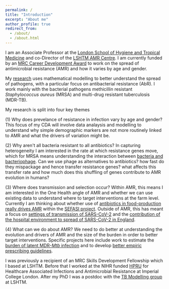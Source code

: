 ```yaml
---
permalink: /
title: "Introduction"
excerpt: "About me"
author_profile: true
redirect_from: 
  - /about/
  - /about.html
---
```


I am an Associate Professor at the [London School of Hygiene and
Tropical Medicine](https://www.lshtm.ac.uk/aboutus/people/knight.gwen) and co-Director of the [LSHTM AMR Centre](https://www.lshtm.ac.uk/research/centres/amr). I am currently funded by an [MRC
Career Development
Award](https://www.ukri.org/opportunity/career-development-award/)
to work on the spread of antimicrobial resistance (AMR) and how it varies by age and gender.

My [research](https://gwenknight.github.io/research/) uses
mathematical modelling to better understand the spread of pathogens, with a particular focus on antibacterial resistance (AbR). I work mainly with the bacterial pathogens methicillin resistant *Staphylococcus aureus* (MRSA) and multi-drug resistant tuberculosis (MDR-TB).

My research is split into four key themes

(1) Why does prevelance of resistance in infection vary by age and gender? This focus of my CDA will involve data analaysis and modelling to understand why simple demographic markers are not more routinely linked to AMR and what the drivers of variation might be. 

(2) Why aren't all bacteria resistant to all antibiotics?  In capturing heterogeneity I am interested in the rate at which resistance genes move, which for MRSA means understanding the interaction between [bacteria and bacteriophage](https://journals.asm.org/doi/full/10.1128/msystems.00135-22). Can we use phage as alternatives to antibiotics? how fast do they mispackage and hence transfer resistance genes? what affects this transfer rate and how much does this shuffling of genes contribute to AMR evolution in humans? 

(3) Where does transmission and selection occur? Within AMR, this means I am interested in the One Health angle of AMR and whether we can use existing data to understand where to target interventions at the farm level. Currently I am thinking about whether use of [antibiotics in food-production really drives AMR](https://www.mdpi.com/2079-6382/11/1/66) within the [SEFASI project](https://www.lshtm.ac.uk/research/centres-projects-groups/sefasi). Outside of AMR, this has meant a focus on [settings of transmission of SARS-CoV-2](https://covid19settings.blogspot.com/p/about.html) and the [contribution of the hospital environment to spread of SARS-CoV-2 in England](https://bmcinfectdis.biomedcentral.com/articles/10.1186/s12879-022-07490-4). 

(4) What can we do about AMR? We need to do better at understanding the evolution and drivers of AMR and the size of the burden in order to better target interventions. Specific projects here include work to estimate the [burden of latent MDR-*Mtb* infection](https://www.thelancet.com/journals/laninf/article/PIIS1473-3099(19)30307-X/fulltext) and to develop [better empiric prescribing guidelines](https://www.lshtm.ac.uk/research/centres/amr/news/84291/wellcome-data-re-use-prize-amr-surveillance). 

I was previously a recipient of an MRC Skills Development Fellowship which I based at LSHTM. Before that I worked at the NIHR funded
[HPRU](https://www.imperial.ac.uk/medicine/hpru-amr) for Healthcare
Associated Infections and Antimicrobial Resistance at Imperial College
London. After my PhD I was a postdoc with the [TB Modelling
group](http://tbmodelling.lshtm.ac.uk/) at LSHTM.

